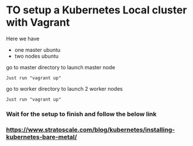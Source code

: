 # TO setup a Kubernetes Local cluster with Vagrant

Here we have 
  * one master ubuntu <br />
  * two nodes ubuntu <br />

go to master directory to launch master node
```
Just run "vagrant up"
```
go to worker directory to launch 2 worker nodes
```
Just run "vagrant up"
```
### Wait for the setup to finish and follow the below link 
### https://www.stratoscale.com/blog/kubernetes/installing-kubernetes-bare-metal/

